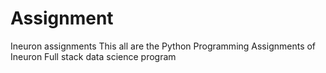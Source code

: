 # Assignment
Ineuron assignments
This all are the Python Programming Assignments of Ineuron Full stack data science program

